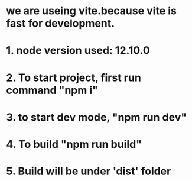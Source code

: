 #  we are useing vite.because vite is fast for  development.

# 1. node version used: 12.10.0
# 2. To start project, first run command "npm i"
# 3. to start dev mode, "npm run dev"
# 4. To build "npm run build"
# 5. Build will be under 'dist' folder
